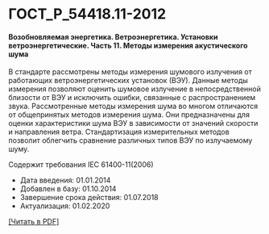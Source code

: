 # ГОСТ_Р_54418.11-2012

#### Возобновляемая энергетика. Ветроэнергетика. Установки ветроэнергетические. Часть 11. Методы измерения акустического шума

В стандарте рассмотрены методы измерения шумового излучения от работающих ветроэнергетических установок (ВЭУ). Данные методы измерения позволяют оценить шумовое излучение в непосредственной близости от ВЭУ и исключить ошибки, связанные с распространением звука. Рассмотренные методы измерения шума во многом отличаются от общепринятых методов измерения шума. Они предназначены для оценки характеристики шума ВЭУ в зависимости от значений скорости и направления ветра. Стандартизация измерительных методов позволит облегчить сравнение различных типов ВЭУ по излучаемому шуму.

Содержит требования IEC 61400-11(2006)

- Дата введения: 01.01.2014
- Добавлен в базу: 01.10.2014
- Завершение срока действия: 01.07.2018
- Актуализация: 01.02.2020

<a href="https://standartgost.ru/g/ГОСТ_Р_54418.11-2012.pdf">[Читать в PDF]</a>
